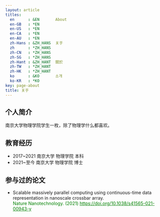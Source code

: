 ```yaml
---
layout: article
titles:
  en      : &EN       About
  en-GB   : *EN
  en-US   : *EN
  en-CA   : *EN
  en-AU   : *EN
  zh-Hans : &ZH_HANS  关于
  zh      : *ZH_HANS
  zh-CN   : *ZH_HANS
  zh-SG   : *ZH_HANS
  zh-Hant : &ZH_HANT  關於
  zh-TW   : *ZH_HANT
  zh-HK   : *ZH_HANT
  ko      : &KO       소개
  ko-KR   : *KO
key: page-about
title: 关于
---
```


## 个人简介

南京大学物理学院学生一枚，除了物理学什么都喜欢。

## 教育经历

- 2017~2021 南京大学 物理学院 本科
- 2021~至今  南京大学 物理学院 博士

## 参与过的论文

- Scalable massively parallel computing using continuous-time data representation in nanoscale crossbar array.  
  <div>
  <font style="color: green">Nature Nanotechnology. (2021) 
  <a href="https://doi.org/10.1038/s41565-021-00943-y" style="color:green">https://doi.org/10.1038/s41565-021-00943-y
  </a>
  </font>
  </div>